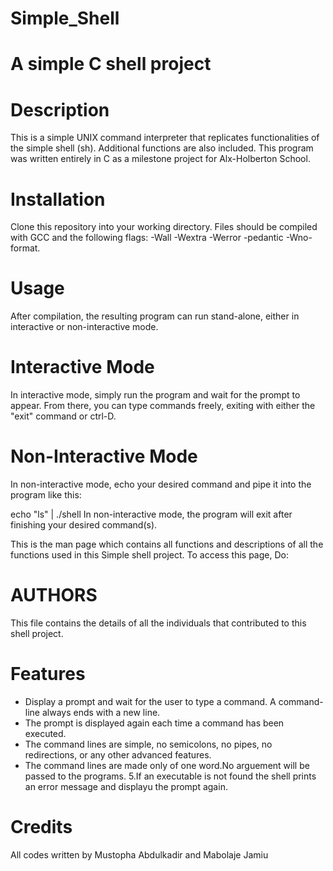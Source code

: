 # Simple_Shell

# A simple C shell project

# Description
This is a simple UNIX command interpreter that replicates functionalities of the simple shell (sh). Additional functions are also included. This program was written entirely in C as a milestone project for Alx-Holberton School.

# Installation
Clone this repository into your working directory. Files should be compiled with GCC and the following flags: -Wall -Wextra -Werror -pedantic -Wno-format.

# Usage
After compilation, the resulting program can run stand-alone, either in interactive or non-interactive mode.

# Interactive Mode
In interactive mode, simply run the program and wait for the prompt to appear. From there, you can type commands freely, exiting with either the "exit" command or ctrl-D.

# Non-Interactive Mode
In non-interactive mode, echo your desired command and pipe it into the program like this:

echo "ls" | ./shell In non-interactive mode, the program will exit after finishing your desired command(s).

This is the man page which contains all functions and descriptions of all the functions used in this Simple shell project. To access this page, Do:


# AUTHORS
This file contains the details of all the individuals that contributed to this shell project.


# Features
* Display a prompt and wait for the user to type a command. A command-line always ends with a new line.
* The prompt is displayed again each time a command has been executed.
* The command lines are simple, no semicolons, no pipes, no redirections, or any other advanced features.
* The command lines are made only of one word.No arguement will be passed to the programs. 5.If an executable is not found the shell prints an error message and displayu the prompt again.

# Credits
All codes written by Mustopha Abdulkadir and Mabolaje Jamiu

